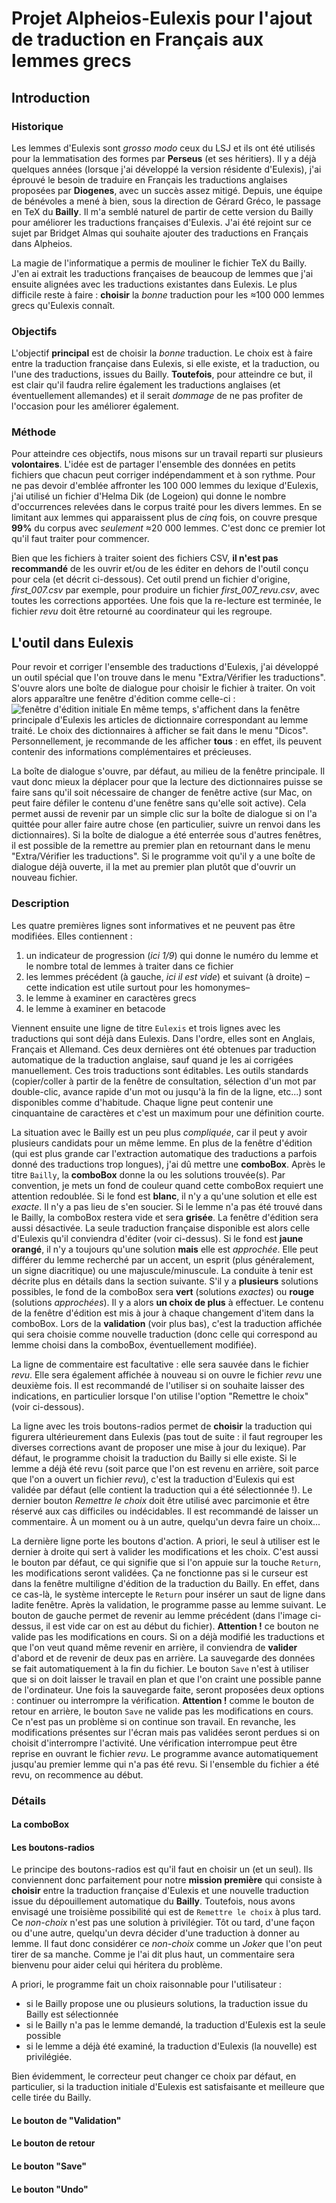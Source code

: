 # Projet Alpheios-Eulexis pour l'ajout de traduction en Français aux lemmes grecs

## Introduction

### Historique

Les lemmes d'Eulexis sont _grosso modo_ ceux du LSJ et ils ont été utilisés 
pour la lemmatisation des formes par **Perseus** (et ses héritiers). 
Il y a déjà quelques années (lorsque j'ai développé la version résidente d'Eulexis), 
j'ai éprouvé le besoin de traduire en Français les traductions anglaises proposées 
par **Diogenes**, avec un succès assez mitigé.
Depuis, une équipe de bénévoles a mené à bien, sous la direction de Gérard Gréco, 
le passage en TeX du **Bailly**. 
Il m'a semblé naturel de partir de cette version du Bailly pour améliorer
les traductions françaises d'Eulexis. 
J'ai été rejoint sur ce sujet par Bridget Almas qui souhaite ajouter des traductions 
en Français dans Alpheios.

La magie de l'informatique a permis de mouliner le fichier TeX du Bailly.
J'en ai extrait les traductions françaises de beaucoup de lemmes
que j'ai ensuite alignées avec les traductions existantes dans Eulexis.
Le plus difficile reste à faire : **choisir** la _bonne_ traduction pour 
les ≈100 000 lemmes grecs qu'Eulexis connaît.

### Objectifs

L'objectif **principal** est de choisir la _bonne_ traduction. 
Le choix est à faire entre la traduction française dans Eulexis, si elle existe, 
et la traduction, ou l'une des traductions, issues du Bailly.
**Toutefois**, pour atteindre ce but, il est clair qu'il faudra relire également
les traductions anglaises (et éventuellement allemandes) et il serait _dommage_ 
de ne pas profiter de l'occasion pour les améliorer également.

### Méthode

Pour atteindre ces objectifs, nous misons sur un travail reparti sur 
plusieurs **volontaires**. L'idée est de partager l'ensemble des données 
en petits fichiers que chacun peut corriger indépendamment et à son rythme.
Pour ne pas devoir d'emblée affronter les 100 000 lemmes du lexique d'Eulexis, 
j'ai utilisé un fichier d'Helma Dik (de Logeion) qui donne le nombre d'occurrences 
relevées dans le corpus traité pour les divers lemmes. 
En se limitant aux lemmes qui apparaissent plus de *cinq* fois, on couvre presque 
**99%** du corpus avec *seulement* ≈20 000 lemmes. 
C'est donc ce premier lot qu'il faut traiter pour commencer.

Bien que les fichiers à traiter soient des fichiers CSV, **il n'est pas recommandé**
de les ouvrir et/ou de les éditer en dehors de l'outil conçu pour cela 
(et décrit ci-dessous). Cet outil prend un fichier d'origine, 
*first_007.csv* par exemple, pour produire un fichier *first_007_revu.csv*,
avec toutes les corrections apportées. Une fois que la re-lecture est terminée, 
le fichier *revu* doit être retourné au coordinateur qui les regroupe.

## L'outil dans Eulexis

Pour revoir et corriger l'ensemble des traductions d'Eulexis, j'ai développé 
un outil spécial que l'on trouve dans le menu "Extra/Vérifier les traductions".
S'ouvre alors une boîte de dialogue pour choisir le fichier à traiter.
On voit alors apparaître une fenêtre d'édition comme celle-ci :
![fenêtre d'édition initiale](images_MdE/Image1.png)
En même temps, s'affichent dans la fenêtre principale d'Eulexis les articles
de dictionnaire correspondant au lemme traité.
Le choix des dictionnaires à afficher se fait dans le menu "Dicos".
Personnellement, je recommande de les afficher **tous** :
en effet, ils peuvent contenir des informations complémentaires et précieuses.

La boîte de dialogue s'ouvre, par défaut, au milieu de la fenêtre principale.
Il vaut donc mieux la déplacer pour que la lecture des dictionnaires puisse se faire 
sans qu'il soit nécessaire de changer de fenêtre active (sur Mac, on peut faire 
défiler le contenu d'une fenêtre sans qu'elle soit active).
Cela permet aussi de revenir par un simple clic sur la boîte de dialogue 
si on l'a quittée pour aller faire autre chose (en particulier, suivre un renvoi 
dans les dictionnaires).
Si la boîte de dialogue a été enterrée sous d'autres fenêtres, 
il est possible de la remettre au premier plan en retournant
dans le menu "Extra/Vérifier les traductions".
Si le programme voit qu'il y a une boîte de dialogue déjà ouverte,
il la met au premier plan plutôt que d'ouvrir un nouveau fichier.

### Description

Les quatre premières lignes sont informatives et ne peuvent pas être modifiées.
Elles contiennent :
1. un indicateur de progression (_ici 1/9_) qui donne le numéro du lemme et le nombre total de lemmes à traiter dans ce fichier
2. les lemmes précédent (à gauche, _ici il est vide_) et suivant (à droite) –cette indication est utile surtout pour les homonymes–
3. le lemme à examiner en caractères grecs
4. le lemme à examiner en betacode

Viennent ensuite une ligne de titre `Eulexis` et trois lignes avec les traductions 
qui sont déjà dans Eulexis. Dans l'ordre, elles sont en Anglais, Français et Allemand. 
Ces deux dernières ont été obtenues par traduction automatique de la traduction 
anglaise, sauf quand je les ai corrigées manuellement. 
Ces trois traductions sont éditables. Les outils standards 
(copier/coller à partir de la fenêtre de consultation, 
sélection d'un mot par double-clic, 
avance rapide d'un mot ou jusqu'à la fin de la ligne, etc...) 
sont disponibles comme d'habitude.
Chaque ligne peut contenir une cinquantaine de caractères et 
c'est un maximum pour une définition courte.

La situation avec le Bailly est un peu plus _compliquée_, 
car il peut y avoir plusieurs candidats pour un même lemme.
En plus de la fenêtre d'édition (qui est plus grande car l'extraction automatique
des traductions a parfois donné des traductions trop longues), 
j'ai dû mettre une **comboBox**.
Après le titre `Bailly`, la **comboBox** donne la ou les solutions trouvée(s). 
Par convention, je mets un fond de couleur quand cette comboBox requiert
une attention redoublée. 
Si le fond est **blanc**, il n'y a qu'une solution et elle est _exacte_. 
Il n'y a pas lieu de s'en soucier.
Si le lemme n'a pas été trouvé dans le Bailly, la comboBox restera vide et
sera **grisée**. La fenêtre d'édition sera aussi désactivée.
La seule traduction française disponible est alors celle d'Eulexis
qu'il conviendra d'éditer (voir ci-dessus).
Si le fond est **jaune orangé**, il n'y a toujours qu'une solution **mais** 
elle est _approchée_. 
Elle peut différer du lemme recherché par un accent, un esprit 
(plus généralement, un signe diacritique) ou une majuscule/minuscule.
La conduite à tenir est décrite plus en détails dans la section suivante.
S'il y a **plusieurs** solutions possibles, le fond de la comboBox sera **vert** 
(solutions _exactes_) ou **rouge** (solutions _approchées_). 
Il y a alors **un choix de plus** à effectuer. 
Le contenu de la fenêtre d'édition est mis à jour à chaque changement d'item dans 
la comboBox. Lors de la **validation** (voir plus bas), c'est la traduction affichée
qui sera choisie comme nouvelle traduction (donc celle qui correspond au 
lemme choisi dans la comboBox, éventuellement modifiée). 

La ligne de commentaire est facultative : elle sera sauvée dans le fichier *revu*.
Elle sera également affichée à nouveau si on ouvre le fichier *revu* une deuxième fois.
Il est recommandé de l'utiliser si on souhaite laisser des indications, 
en particulier lorsque l'on utilise l'option "Remettre le choix" (voir ci-dessous).

La ligne avec les trois boutons-radios permet de **choisir** la traduction 
qui figurera ultérieurement dans Eulexis (pas tout de suite : il faut regrouper 
les diverses corrections avant de proposer une mise à jour du lexique). Par défaut,
le programme choisit la traduction du Bailly si elle existe. 
Si le lemme a déjà été revu (soit parce que l'on est revenu en arrière, 
soit parce que l'on a ouvert un fichier *revu*), c'est la traduction d'Eulexis
qui est validée par défaut (elle contient la traduction qui a été sélectionnée !).
Le dernier bouton _Remettre le choix_ doit être utilisé avec parcimonie et être réservé
aux cas difficiles ou indécidables. Il est recommandé de laisser un commentaire.
À un moment ou à un autre, quelqu'un devra faire un choix...

La dernière ligne porte les boutons d'action. A priori, le seul à utiliser est
le dernier à droite qui sert à valider les modifications et les choix.
C'est aussi le bouton par défaut, ce qui signifie que si l'on appuie sur la touche
`Return`, les modifications seront validées. Ça ne fonctionne pas si le curseur est 
dans la fenêtre multiligne d'édition de la traduction du Bailly.
En effet, dans ce cas-là, le système intercepte le `Return` pour insérer 
un saut de ligne dans ladite fenêtre. 
Après la validation, le programme passe au lemme suivant.
Le bouton de gauche permet de revenir au lemme précédent (dans l'image ci-dessus, il est vide car on est au début du fichier).
**Attention !** ce bouton ne valide pas les modifications en cours.
Si on a déjà modifié les traductions et que l'on veut quand même revenir en arrière, 
il conviendra de **valider** d'abord et de revenir de deux pas en arrière.
La sauvegarde des données se fait automatiquement à la fin du fichier.
Le bouton `Save` n'est à utiliser que si on doit laisser le travail en plan 
et que l'on craint une possible panne de l'ordinateur. Une fois la sauvegarde faite,
seront proposées deux options : continuer ou interrompre la vérification.
**Attention !** comme le bouton de retour en arrière, le bouton `Save` ne valide pas 
les modifications en cours. Ce n'est pas un problème si on continue son travail.
En revanche, les modifications présentes sur l'écran mais pas validées seront
perdues si on choisit d'interrompre l'activité.
Une vérification interrompue peut être reprise en ouvrant le fichier _revu_.
Le programme avance automatiquement jusqu'au premier lemme qui n'a pas été revu.
Si l'ensemble du fichier a été revu, on recommence au début.

### Détails

#### La comboBox

#### Les boutons-radios

Le principe des boutons-radios est qu'il faut en choisir un (et un seul).
Ils conviennent donc parfaitement pour notre **mission première** qui consiste
à **choisir** entre la traduction française d'Eulexis et une nouvelle traduction
issue du dépouillement automatique du **Bailly**.
Toutefois, nous avons envisagé une troisième possibilité qui est de `Remettre le choix` 
à plus tard. Ce _non-choix_ n'est pas une solution à privilégier.
Tôt ou tard, d'une façon ou d'une autre, quelqu'un devra décider d'une traduction à
donner au lemme. Il faut donc considérer ce _non-choix_ comme un _Joker_ 
que l'on peut tirer de sa manche. Comme je l'ai dit plus haut,
un commentaire sera bienvenu pour aider celui qui héritera du problème.

A priori, le programme fait un choix raisonnable pour l'utilisateur :
- si le Bailly propose une ou plusieurs solutions, la traduction issue du Bailly est sélectionnée
- si le Bailly n'a pas le lemme demandé, la traduction d'Eulexis est la seule possible
- si le lemme a déjà été examiné, la traduction d'Eulexis (la nouvelle) est privilégiée.

Bien évidemment, le correcteur peut changer ce choix par défaut, en particulier, si la traduction initiale d'Eulexis est satisfaisante et meilleure que celle tirée du Bailly.

#### Le bouton de "Validation"

#### Le bouton de retour

#### Le bouton "Save"

#### Le bouton "Undo"
